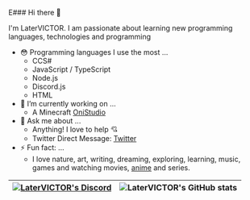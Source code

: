 E### Hi there 👋

I'm LaterVICTOR. I am passionate about learning new programming languages, technologies and programming 

- 😳 Programming languages I use the most ...
  - CCS#
  - JavaScript / TypeScript
  - Node.js
  - Discord.js
  - HTML
- 🔭 I’m currently working on ...
  - A Minecraft [OniStudio](https://github.com/OniGameStudio/)
- 💬 Ask me about ...
  - Anything! I love to help 💘
  - Twitter Direct Message: [Twitter](https://twitter.com/LaterVICTOR)
- ⚡ Fun fact: ...
  - I love nature, art, writing, dreaming, exploring, learning, music, games and watching movies, [anime](https://upload.wikimedia.org/wikipedia/commons/6/6e/JoJo%27s_Bizarre_Adventure_logo.png) and series.

| [![LaterVICTOR's Discord](https://lanyard.cnrad.dev/api/840694800193945610)](https://discord.com/users/840694800193945610) | ![LaterVICTOR's GitHub stats](https://github-readme-stats.vercel.app/api?username=LaterVICTOR&count_private=true&show_icons=true&theme=radical) |
|--------------------------------------------------------------------------------------------------------------|------------------------------------------------------------------------------------------------------------|
